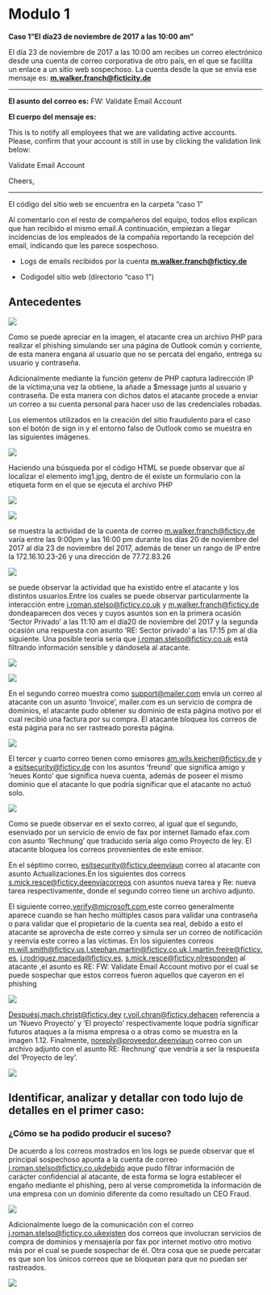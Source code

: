 # Modulo 1

**Caso 1“El día23 de noviembre de 2017 a las 10:00 am”**

El día 23 de noviembre de 2017 a las 10:00 am recibes un correo electrónico desde una cuenta de correo corporativa de otro país, en el que se facilita un enlace a un sitio web sospechoso.
La cuenta desde la que se envía ese mensaje es: **m.walker.franch@ficticity.de**
____________________________________________________________________________________________________________________________________



**El asunto del correo es:** FW: Validate Email Account

**El cuerpo del mensaje es:**

This  is to  notify  all  employees  that  we  are  validating    active  accounts.  Please,  confirm that your account is still in use by clicking the validation link below:

Validate Email Account

Cheers,
__________________________________________________________________________________________________________________________________
El código del sitio web se encuentra en la carpeta “caso 1”

Al  comentarlo  con  el  resto  de  compañeros  del  equipo,  todos  ellos  explican  que  han recibido el mismo email.A continuación, empiezan a llegar incidencias de los empleados de la compañía reportando la recepción del email, indicando que les parece sospechoso.

   * Logs de emails recibidos por la cuenta **m.walker.franch@ficticy.de**
   
   * Codigodel sitio web (directorio “caso 1”)
   
## Antecedentes

![](/images/modulo1/Antecedentes.PNG)

Como se puede apreciar en la imagen, el atacante crea un archivo PHP para realizar el phishing simulando ser una página de Outlook común y corriente, de esta manera engana al usuario que no se percata del engaño, entrega su usuario y contraseña.

Adicionalmente mediante la función getenv de PHP captura ladirección IP de la víctima;una vez la obtiene, la añade a $message junto al usuario y contraseña. De esta manera con dichos datos el atacante procede a enviar un correo a su cuenta personal para hacer uso de las credenciales robadas.

Los elementos utilizados en la creación del sitio fraudulento para el caso son el botón de sign in y el entorno falso de Outlook como se muestra en las siguientes imágenes.

![](/images/modulo1/ventana_phishing.PNG)

Haciendo  una  búsqueda  por  el código  HTML  se  puede  observar  que  al  localizar  el elemento  img1.jpg,  dentro  de  él existe  un  formulario con  la etiqueta  form en el  que  se ejecuta el archivo PHP

![](/images/modulo1/codigoHTML.PNG)

![](/images/modulo1/logs_access_walkerfranch.PNG)

se   muestra la   actividad   de   la   cuenta   de   correo m.walker.franch@ficticy.de varía entre las 9:00pm y las 16:00 pm durante los días 20 de noviembre  del  2017  al  día  23  de  noviembre  del  2017,  además  de  tener  un  rango de  IP entre la 172.16.10.23-26 y una dirección de 77.72.83.26

![](/images/modulo1/logs_excel.PNG)

se puede observar la actividad que ha existido entre el atacante y los distintos usuarios.Entre los cuales se puede observar particularmente la interacción entre j.roman.stelso@ficticy.co.uk y m.walker.franch@ficticy.de dondeaparecen dos veces y cuyos asuntos son en la primera ocasión ‘Sector Privado’ a las 11:10 am el día20  de noviembre del 2017 y la segunda ocasión una respuesta con asunto ‘RE: Sector privado’ a las 17:15 pm al día siguiente. Una posible teoría seria que j.roman.stelso@ficticy.co.uk está filtrando información sensible y dándosela al atacante.

![](/images/modulo1/logs_sospechosos.PNG)

![](/images/modulo1/bloqueoMailer.PNG)

En  el segundo  correo  muestra  como support@mailer.com envía  un correo al atacante con un asunto ‘Invoice’, mailer.com es un servicio de compra de dominios, el atacante pudo obtener su dominio de esta página motivo por el cual recibió una  factura  por  su  compra.  El atacante  bloquea  los  correos  de  esta página para  no ser rastreado poresta página.

![](/images/modulo1/posiblesColaboradores.PNG)

El tercer y cuarto correo tienen como emisores  am.wils.keicher@ficticy.de y  a esitsecurity@ficticy.de con los asuntos ‘freund’  que significa amigo y ‘neues Konto’ que significa nueva cuenta, además de poseer el mismo dominio que el atacante lo que podría significar que el atacante no actuó solo.

![](/images/modulo1/servicioBloqueado.PNG)

Como se puede observar en el sexto correo, al igual que el segundo, esenviado por un servicio  de  envío  de  fax  por  internet  llamado  efax.com con asunto ‘Rechnung’ que traducido sería algo como Proyecto de ley. El atacante bloquea los correos provenientes de este emisor.

En  el  séptimo  correo, esitsecurity@ficticy.deenvíaun  correo  al  atacante  con asunto Actualizaciones.En los siguientes dos correos s.mick.resce@ficticy.deenvíacorreos con asuntos nueva tarea y Re: nueva tarea respectivamente, donde el segundo correo tiene un archivo adjunto.

El siguiente correo,verify@microsoft.com,este correo generalmente aparece cuando se han hecho múltiples casos para validar una contraseña o para validar que el propietario de la cuenta sea real, debido a esto el atacante se aprovecha de este correo y simula ser un correo de notificación y reenvía este correo a las víctimas. En los siguientes correos m.will.smith@ficticy.us,l.stephan.martin@ficticy.co.uk,l.martin.freire@ficticy.es,  j.rodriguez.maceda@ficticy.es, s.mick.resce@ficticy.nlresponden al atacante ,el asunto  es  RE:  FW:  Validate  Email  Account  motivo  por  el  cual  se  puede  sospechar  que  estos correos fueron aquellos que  cayeron en el phishing

![](/images/modulo1/victimasPhishing.PNG)

Despuésj.mach.christ@ficticy.dey r.voil.chran@ficticy.dehacen referencia a un ‘Nuevo Proyecto’ y ‘El proyecto’ respectivamente  loque  podría  significar  futuros  ataques  a  la misma   empresa   o   a otras   como   se   muestra   en   la   imagen   1.12.   Finalmente, noreply@proveedor.deenvíaun  correo  con  un archivo  adjunto  con  el  asunto  RE: Rechnung’ que vendría a ser la respuesta del ‘Proyecto de ley’.

![](/images/modulo1/nuevosAtaques.PNG)

## Identificar,  analizar  y  detallar  con  todo  lujo  de  detalles  en  el  primer caso:

### ¿Cómo se ha podido producir el suceso?

De  acuerdo  a  los  correos  mostrados  en  los  logs  se  puede  observar  que  el  principal sospechoso apunta a la cuenta de correo j.roman.stelso@ficticy.co.ukdebido aque pudo filtrar información de carácter confidencial al atacante, de esta forma se logra establecer el  engaño  mediante  el  phishing,  pero  al  verse  comprometida  la  información  de  una empresa con un dominio diferente da como resultado un CEO Fraud.

![](/images/modulo1/pregunta1.PNG)

Adicionalmente  luego  de  la  comunicación  con  el  correo j.roman.stelso@ficticy.co.ukexisten dos correos que involucran servicios de compra de dominios y mensajería por fax por internet motivo otro motivo más por el cual se puede sospechar de él. Otra cosa que se puede percatar es que son los únicos correos que se bloquean para que no puedan ser rastreados.

![](/images/modulo1/pregunta1_1.PNG)
















